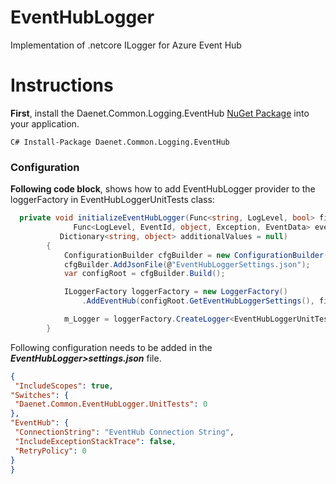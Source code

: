 # EventHubLogger
Implementation of .netcore ILogger for Azure Event Hub

# Instructions

**First**, install the Daenet.Common.Logging.EventHub [NuGet Package](https://www.nuget.org/packages/Daenet.Common.Logging.EventHub) into your application.

```C# Install-Package Daenet.Common.Logging.EventHub ``` 
### Configuration

**Following code block**, shows how to add EventHubLogger provider to the loggerFactory in EventHubLoggerUnitTests class:
```C#
  private void initializeEventHubLogger(Func<string, LogLevel, bool> filter,
              Func<LogLevel, EventId, object, Exception, EventData> eventDataFormatter = null,
           Dictionary<string, object> additionalValues = null)
        {
            ConfigurationBuilder cfgBuilder = new ConfigurationBuilder();
            cfgBuilder.AddJsonFile(@"EventHubLoggerSettings.json");
            var configRoot = cfgBuilder.Build();

            ILoggerFactory loggerFactory = new LoggerFactory()
                .AddEventHub(configRoot.GetEventHubLoggerSettings(), filter, eventDataFormatter, additionalValues);

            m_Logger = loggerFactory.CreateLogger<EventHubLoggerUnitTests>();
        }
 ```
   Following configuration needs to be added in the ***EventHubLogger>settings.json*** file.
   ```JSON
   {
	"IncludeScopes": true,
  "Switches": {
    "Daenet.Common.EventHubLogger.UnitTests": 0
  },
  "EventHub": {
    "ConnectionString": "EventHub Connection String",
    "IncludeExceptionStackTrace": false,
    "RetryPolicy": 0
  }
}
```
